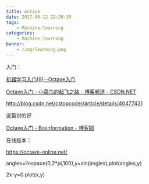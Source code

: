 ```yaml
---
title: octive
date: 2017-06-12 22:26:35
tags:
    - Machine-learning
categories:
    - Machine-learning
banner:
    - /img/learning.png
---
```


入门：

[机器学习入门(9)--Octave入门](http://www.jianshu.com/p/f13c86f0e49f)

[Octave入门 - 小菜鸟的起飞之路 - 博客频道 - CSDN.NET](http://blog.csdn.net/nishizhenlige/article/details/21662171)

http://blog.csdn.net/cstopcoder/article/details/40477431


这篇讲的好

[Octave入门 - Bioinformation - 博客园](http://www.cnblogs.com/leezx/p/5635056.html)



在线版本：

https://octave-online.net/

angles=linspace(0,2*pi,100),y=sin(angles),plot(angles,y)

2x-y=0 
plot(x,y)